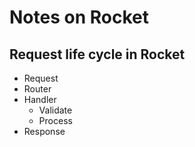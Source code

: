 # Notes on Rocket

## Request life cycle in Rocket

- Request
- Router
- Handler
  - Validate
  - Process
- Response
